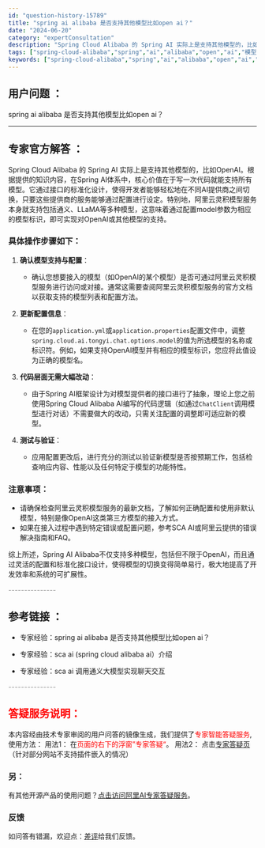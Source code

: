 ```yaml
---
id: "question-history-15789"
title: "spring ai alibaba 是否支持其他模型比如open ai？"
date: "2024-06-20"
category: "expertConsultation"
description: "Spring Cloud Alibaba 的 Spring AI 实际上是支持其他模型的，比如OpenAI。根据提供的知识内容，在Spring AI体系中，核心价值在于写一次代码就能支持所有模型。它通过接口的标准化设计，使得开发者能够轻松地在不同AI提供商之间切换，只要这些提供商的服务能够通过配置进"
tags: ["spring-cloud-alibaba","spring","ai","alibaba","open","ai","模型"]
keywords: ["spring-cloud-alibaba","spring","ai","alibaba","open","ai","模型"]
---
```


## 用户问题 ： 
 spring ai alibaba 是否支持其他模型比如open ai？  

---------------
## 专家官方解答 ：

Spring Cloud Alibaba 的 Spring AI 实际上是支持其他模型的，比如OpenAI。根据提供的知识内容，在Spring AI体系中，核心价值在于写一次代码就能支持所有模型。它通过接口的标准化设计，使得开发者能够轻松地在不同AI提供商之间切换，只要这些提供商的服务能够通过配置进行设定。特别地，阿里云灵积模型服务本身就支持包括通义、LLaMA等多种模型，这意味着通过配置model参数为相应的模型标识，即可实现对OpenAI或其他模型的支持。

### 具体操作步骤如下：

1. **确认模型支持与配置**：
   - 确认您想要接入的模型（如OpenAI的某个模型）是否可通过阿里云灵积模型服务进行访问或对接。通常这需要查阅阿里云灵积模型服务的官方文档以获取支持的模型列表和配置方法。

2. **更新配置信息**：
   - 在您的`application.yml`或`application.properties`配置文件中，调整`spring.cloud.ai.tongyi.chat.options.model`的值为所选模型的名称或标识符。例如，如果支持OpenAI模型并有相应的模型标识，您应将此值设为正确的模型名。

3. **代码层面无需大幅改动**：
   - 由于Spring AI框架设计为对模型提供者的接口进行了抽象，理论上您之前使用Spring Cloud Alibaba AI编写的代码逻辑（如通过`ChatClient`调用模型进行对话）不需要做大的改动，只需关注配置的调整即可适应新的模型。

4. **测试与验证**：
   - 应用配置更改后，进行充分的测试以验证新模型是否按预期工作，包括检查响应内容、性能以及任何特定于模型的功能特性。

### 注意事项：
- 请确保检查阿里云灵积模型服务的最新文档，了解如何正确配置和使用非默认模型，特别是像OpenAI这类第三方模型的接入方式。
- 如果在接入过程中遇到特定错误或配置问题，参考SCA AI或阿里云提供的错误解决指南和FAQ。

综上所述，Spring AI Alibaba不仅支持多种模型，包括但不限于OpenAI，而且通过灵活的配置和标准化接口设计，使得模型的切换变得简单易行，极大地提高了开发效率和系统的可扩展性。


<font color="#949494">---------------</font> 


## 参考链接 ：

* 专家经验：spring ai alibaba 是否支持其他模型比如open ai？ 
 
 * 专家经验：sca ai (spring cloud alibaba ai）介绍 
 
 * 专家经验：sca ai 调用通义大模型实现聊天交互 


 <font color="#949494">---------------</font> 
 


## <font color="#FF0000">答疑服务说明：</font> 

本内容经由技术专家审阅的用户问答的镜像生成，我们提供了<font color="#FF0000">专家智能答疑服务</font>,使用方法：
用法1： 在<font color="#FF0000">页面的右下的浮窗”专家答疑“</font>。
用法2： 点击[专家答疑页](https://answer.opensource.alibaba.com/docs/intro)（针对部分网站不支持插件嵌入的情况）
### 另：


有其他开源产品的使用问题？[点击访问阿里AI专家答疑服务](https://answer.opensource.alibaba.com/docs/intro)。
### 反馈
如问答有错漏，欢迎点：[差评](https://ai.nacos.io/user/feedbackByEnhancerGradePOJOID?enhancerGradePOJOId=15790)给我们反馈。

